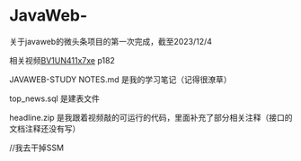 # JavaWeb-
关于javaweb的微头条项目的第一次完成，截至2023/12/4

相关视频[BV1UN411x7xe](https://www.bilibili.com/video/BV1UN411x7xe/?p=185&spm_id_from=333.1007.top_right_bar_window_history.content.click&vd_source=ee278cd67f7ff7667369694d26aa4e69)
p182

JAVAWEB-STUDY NOTES.md 是我的学习笔记（记得很潦草）

top_news.sql 是建表文件

headline.zip 是我跟着视频敲的可运行的代码，里面补充了部分相关注释（接口的文档注释还没有写）

//我去干掉SSM
